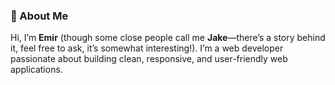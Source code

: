 ### 👋 About Me  
Hi, I’m **Emir** (though some close people call me **Jake**—there’s a story behind it, feel free to ask, it’s somewhat interesting!). I’m a web developer passionate about building clean, responsive, and user-friendly web applications.
